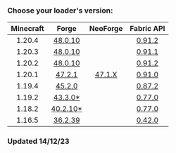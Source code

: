 ### Choose your loader's version:

| Minecraft | Forge                                                 | NeoForge                                                 | Fabric API                                                          |
| :-------: | :---------------------------------------------------: | :------------------------------------------------------: | :-----------------------------------------------------------------: |
| 1.20.4    | [48.0.10](https://ladylexxie.github.io/forge/1.20.2/) |                                                          | [0.91.2](https://maven.fabricmc.net/docs/fabric-api-0.91.2+1.20.4/) |
| 1.20.3    | [48.0.10](https://ladylexxie.github.io/forge/1.20.2/) |                                                          | [0.91.1](https://maven.fabricmc.net/docs/fabric-api-0.91.1+1.20.3/) |
| 1.20.2    | [48.0.10](https://ladylexxie.github.io/forge/1.20.2/) |                                                          | [0.91.2](https://maven.fabricmc.net/docs/fabric-api-0.91.2+1.20.2/) |
| 1.20.1    | [47.2.1](https://ladylexxie.github.io/forge/1.20.1/)  | [47.1.X](https://ladylexxie.github.io/neoforge/1.20.1/)  | [0.91.0](https://maven.fabricmc.net/docs/fabric-api-0.91.0+1.20.1/) |
| 1.19.4    | [45.2.0](https://ladylexxie.github.io/forge/1.19.4/)  |                                                          | [0.87.2](https://maven.fabricmc.net/docs/fabric-api-0.87.2+1.19.4/) |
| 1.19.2    | [43.3.0*](https://ladylexxie.github.io/forge/1.19.2/) |                                                          | [0.77.0](https://maven.fabricmc.net/docs/fabric-api-0.77.0+1.19.2/) |
| 1.18.2    | [40.2.10*](https://ladylexxie.github.io/forge/1.18.2/)|                                                          | [0.77.0](https://maven.fabricmc.net/docs/fabric-api-0.77.0+1.18.2/) |
| 1.16.5    | [36.2.39](https://ladylexxie.github.io/forge/1.16.5/) |                                                          | [0.42.0](https://maven.fabricmc.net/docs/fabric-api-0.42.0+1.16/)   |

### Updated 14/12/23
